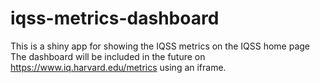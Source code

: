 # iqss-metrics-dashboard

This is a shiny app for showing the IQSS metrics on the IQSS home page
The dashboard will be included in the future on https://www.iq.harvard.edu/metrics using an iframe.

